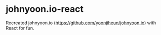 # johnyoon.io-react

Recreated johnyoon.io (https://github.com/yoonjiheun/johnyoon.io) with React for fun.
